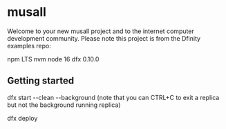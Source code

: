 # musall

Welcome to your new musall project and to the internet computer development community. 
Please note this project is from the Dfinity examples repo:

npm LTS
nvm
node 16
dfx 0.10.0

## Getting started

dfx start --clean --background (note that you can CTRL+C to exit a replica but not the background running replica)

dfx deploy

